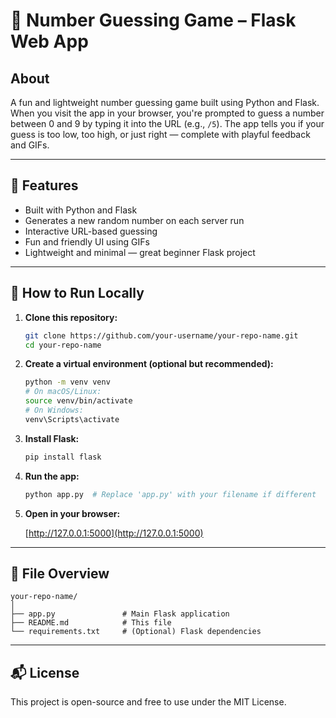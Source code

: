 # 🎲 Number Guessing Game – Flask Web App

## About

A fun and lightweight number guessing game built using Python and Flask. When you visit the app in your browser, you're prompted to guess a number between 0 and 9 by typing it into the URL (e.g., `/5`). The app tells you if your guess is too low, too high, or just right — complete with playful feedback and GIFs.

---

## 🔧 Features

- Built with Python and Flask  
- Generates a new random number on each server run  
- Interactive URL-based guessing  
- Fun and friendly UI using GIFs  
- Lightweight and minimal — great beginner Flask project

---

## 🚀 How to Run Locally

1. **Clone this repository:**
   ```bash
   git clone https://github.com/your-username/your-repo-name.git
   cd your-repo-name
   ```

2. **Create a virtual environment (optional but recommended):**
   ```bash
   python -m venv venv
   # On macOS/Linux:
   source venv/bin/activate
   # On Windows:
   venv\Scripts\activate
   ```

3. **Install Flask:**
   ```bash
   pip install flask
   ```

4. **Run the app:**
   ```bash
   python app.py  # Replace 'app.py' with your filename if different
   ```

5. **Open in your browser:**

   [http://127.0.0.1:5000](http://127.0.0.1:5000)

---

## 📁 File Overview

```
your-repo-name/
│
├── app.py               # Main Flask application
├── README.md            # This file
└── requirements.txt     # (Optional) Flask dependencies
```

---

## 📬 License

This project is open-source and free to use under the MIT License.
